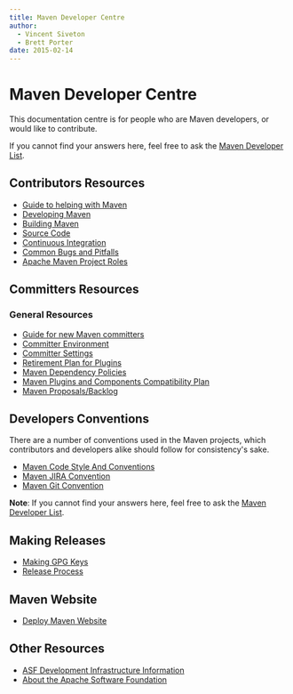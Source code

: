 ```yaml
---
title: Maven Developer Centre
author: 
  - Vincent Siveton
  - Brett Porter
date: 2015-02-14
---
```


<!-- Licensed to the Apache Software Foundation (ASF) under one-->
<!-- or more contributor license agreements.  See the NOTICE file-->
<!-- distributed with this work for additional information-->
<!-- regarding copyright ownership.  The ASF licenses this file-->
<!-- to you under the Apache License, Version 2.0 (the-->
<!-- "License"); you may not use this file except in compliance-->
<!-- with the License.  You may obtain a copy of the License at-->
<!---->
<!--   http://www.apache.org/licenses/LICENSE-2.0-->
<!---->
<!-- Unless required by applicable law or agreed to in writing,-->
<!-- software distributed under the License is distributed on an-->
<!-- "AS IS" BASIS, WITHOUT WARRANTIES OR CONDITIONS OF ANY-->
<!-- KIND, either express or implied.  See the License for the-->
<!-- specific language governing permissions and limitations-->
<!-- under the License.-->

# Maven Developer Centre

This documentation centre is for people who are Maven developers, or would like to contribute\.

If you cannot find your answers here, feel free to ask the [Maven Developer List](mailto:dev@maven\.apache\.org)\.

## Contributors Resources

- [Guide to helping with Maven](\.\./guides/development/guide\-helping\.html)
- [Developing Maven](\.\./guides/development/guide\-maven\-development\.html)
- [Building Maven](\.\./guides/development/guide\-building\-maven\.html)
- [Source Code](\.\./scm\.html)
- [Continuous Integration](https://ci\-maven\.apache\.org/job/Maven/job/maven\-box/)
- [Common Bugs and Pitfalls](\.\./plugin\-developers/common\-bugs\.html)
- [Apache Maven Project Roles](\.\./project\-roles\.html)
## Committers Resources

### General Resources

- [Guide for new Maven committers](\./welcome\-to\-new\-committers\.html)
- [Committer Environment](\./committer\-environment\.html)
- [Committer Settings](\./committer\-settings\.html)
- [Retirement Plan for Plugins](\./retirement\-plan\-plugins\.html)
- [Maven Dependency Policies](\./dependency\-policies\.html)
- [Maven Plugins and Components Compatibility Plan](\./compatibility\-plan\.html)
- [Maven Proposals/Backlog](https://cwiki\.apache\.org/confluence/pages/viewpage\.action?pageId=5964567)
## Developers Conventions

There are a number of conventions used in the Maven projects, which contributors and developers alike should follow for consistency&apos;s sake\.

- [Maven Code Style And Conventions](\./conventions/code\.html)
- [Maven JIRA Convention](\./conventions/jira\.html)
- [Maven Git Convention](\./conventions/git\.html)

**Note**: If you cannot find your answers here, feel free to ask the [Maven Developer List](mailto:dev@maven\.apache\.org)\.

## Making Releases

- [Making GPG Keys](\./release/pmc\-gpg\-keys\.html)
- [Release Process](\./release/index\.html)
## Maven Website

- [Deploy Maven Website](\./website/index\.html)
## Other Resources

- [ASF Development Infrastructure Information](https://www\.apache\.org/dev/)
- [About the Apache Software Foundation](https://www\.apache\.org/foundation/)
<!--TODO: tasks as buttons?-->
<!--TODO: de-dupe with existing documents in community-->
<!--TODO: clean up, have cookbook with more in depth documents like cutting releases, etc.-->

